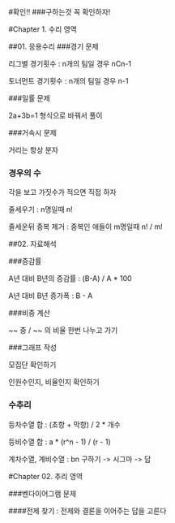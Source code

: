 #확인!!
###구하는것 꼭 확인하자!


#Chapter 1. 수리 영역

##01. 응용수리
###경기 문제

리그별 경기횟수 : n개의 팀일 경우 nCn-1

토너먼트 경기횟수 : n개의 팀일 경우 n-1

###일률 문제

2a+3b=1 형식으로 바꿔서 풀이


###거속시 문제

거리는 항상 분자


### 경우의 수

각을 보고 가짓수가 적으면 직접 하자

줄세우기 : n명일때 n!

줄세운뒤 중복 제거 : 중복인 애들이 m명일때 n! / m!




##02. 자료해석

###증감률

A년 대비 B년의 증감률 : (B-A) / A * 100

A년 대비 B년 증가폭 : B - A

###비중 계산

~~ 중 / ~~ 의 비율 한번 나누고 가기


###그래프 작성

모집단 확인하기

인원수인지, 비율인지 확인하기


### 수추리

등차수열 합 : (초항 + 막항) / 2 * 개수

등비수열 합 : a * (r^n - 1) / (r - 1)

계차수열, 계비수열 : bn 구하기 -> 시그마 -> 답


#Chapter 02. 추리 영역

###벤다이어그램 문제

####전제 찾기
: 전제와 결론을 이어주는 답을 고른다

####
